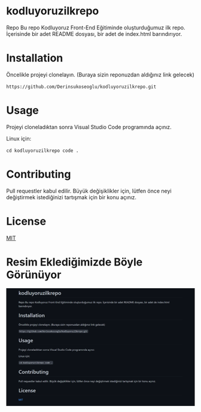 # kodluyoruzilkrepo
Repo Bu repo Kodluyoruz Front-End Eğitiminde oluşturduğumuz ilk repo. İçerisinde bir adet README dosyası, bir adet de index.html barındırıyor.
# Installation
Öncelikle projeyi clonelayın. (Buraya sizin reponuzdan aldığınız link gelecek)

`https://github.com/Derinsukoseoglu/kodluyoruzilkrepo.git`
# Usage
Projeyi cloneladıktan sonra Visual Studio Code programında açınız.

Linux için:

`cd kodluyoruzilkrepo
code .`
# Contributing
Pull requestler kabul edilir. Büyük değişiklikler için, lütfen önce neyi değiştirmek istediğinizi tartışmak için bir konu açınız.
# License
[MIT](https://choosealicense.com/licenses/mit/)

# Resim Eklediğimizde Böyle Görünüyor

![yükleme başarısız oldu :(](https://github.com/Derinsukoseoglu/kodluyoruzilkrepo/blob/main/2022-09-19.png)

